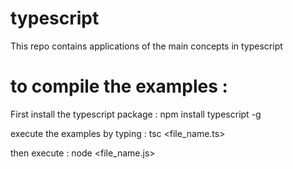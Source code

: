 # typescript
This repo contains applications of the main concepts in typescript 

# to compile the examples : 

First install the typescript package : npm install typescript -g

execute the examples by typing : tsc <file_name.ts>

then execute : node <file_name.js> 